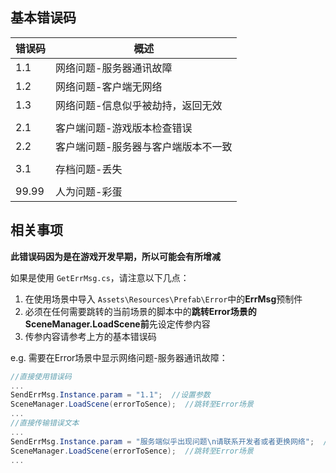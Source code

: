 ## 基本错误码

| 错误码 | 概述                                |
| ------ | ----------------------------------- |
| 1.1    | 网络问题-服务器通讯故障             |
| 1.2    | 网络问题-客户端无网络               |
| 1.3    | 网络问题-信息似乎被劫持，返回无效   |
|        |                                     |
| 2.1    | 客户端问题-游戏版本检查错误         |
| 2.2    | 客户端问题-服务器与客户端版本不一致 |
|        |                                     |
| 3.1    | 存档问题-丢失   |
|        |                                     |
|99.99   |人为问题-彩蛋                       |

## 相关事项

**此错误码因为是在游戏开发早期，所以可能会有所增减**

如果是使用 `GetErrMsg.cs`，请注意以下几点：

1. 在使用场景中导入 `Assets\Resources\Prefab\Error`中的**ErrMsg**预制件
2. 必须在任何需要跳转的当前场景的脚本中的**跳转Error场景的SceneManager.LoadScene前**先设定传参内容
3. 传参内容请参考上方的基本错误码

e.g. 需要在Error场景中显示网络问题-服务器通讯故障：

```csharp
//直接使用错误码
...
SendErrMsg.Instance.param = "1.1";  //设置参数
SceneManager.LoadScene(errorToSence);  //跳转至Error场景
...
//直接传输错误文本
...
SendErrMsg.Instance.param = "服务端似乎出现问题\n请联系开发者或者更换网络";  //设置参数
SceneManager.LoadScene(errorToSence);  //跳转至Error场景
...
```
